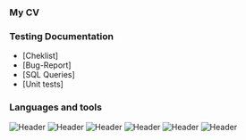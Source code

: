 ### My CV

### Testing Documentation
- [Cheklist]
- [Bug-Report]
- [SQL Queries]
- [Unit tests]

### Languages and tools
![Header](https://img.shields.io/badge/-C%23-090909?style=for-the-badge&logo=csharp&logoColor=47C5FB)
![Header](https://img.shields.io/badge/-Python-090909?style=for-the-badge&logo=Python&logoColor=097CDB)
![Header](https://img.shields.io/badge/-HTML-090909?style=for-the-badge&logo=HTML&logoColor=F8C52C)
![Header](https://img.shields.io/badge/-CSS-090909?style=for-the-badge&logo=CSS&logoColor=F88C00)
![Header](https://img.shields.io/badge/-Framework-090909?style=for-the-badge&logo=.net&logoColor=E5D3FF)
![Header](https://img.shields.io/badge/-Sql-090909?style=for-the-badge&logo=Sql&logoColor=00648B)



